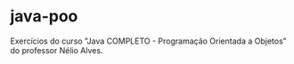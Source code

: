 # java-poo
Exercícios do curso "Java COMPLETO - Programação Orientada a Objetos" do professor Nélio Alves.

